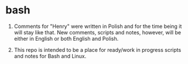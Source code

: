 # bash

1. Comments for "Henry" were written in Polish and for the time being it will stay like that. New comments,  scripts and notes, however, will be either in English or both English and Polish.

2. This repo is intended to be a place for ready/work in progress scripts and notes for Bash and Linux.